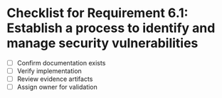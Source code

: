 # Checklist for Requirement 6.1: Establish a process to identify and manage security vulnerabilities

- [ ] Confirm documentation exists
- [ ] Verify implementation
- [ ] Review evidence artifacts
- [ ] Assign owner for validation
